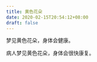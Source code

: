 ```yaml
---
title: 黄色花朵
date: 2020-02-15T20:54:12+08:00
draft: false
---
```


梦见黄色花朵，身体会健康。

病人梦见黄色花朵，身体会很快康复。

